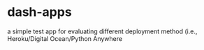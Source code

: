 # dash-apps
a simple test app for evaluating different deployment method (i.e., Heroku/Digital Ocean/Python Anywhere
